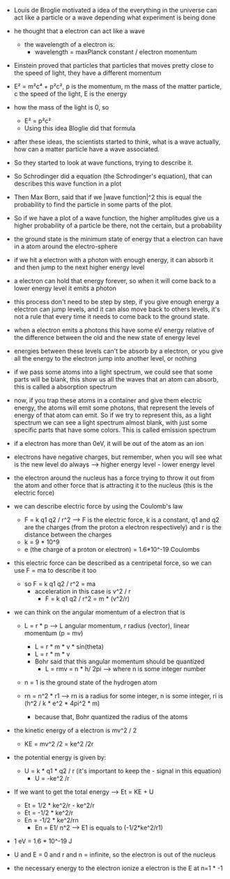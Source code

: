 * Louis de Broglie motivated a idea of the everything in the universe can act like a particle or a wave depending what experiment is being done
* he thought that a electron can act like a wave
  * the wavelength of a electron is:
    * wavelength = maxPlanck constant / electron momentum

* Einstein proved that particles that particles that moves pretty close to the speed of light, they have a different momentum
* E² = m²c⁴ + p²c², p is the momentum, m the mass of the matter particle, c the speed of the light, E is the energy
* how the mass of the light is 0, so
  * E² = p²c²
  * Using this idea Bloglie did that formula

* after these ideas, the scientists started to think, what is a wave actually, how can a matter particle have a wave associated.
* So they started to look at wave functions, trying to describe it.
* So Schrodinger did a equation (the Schrodinger's equation), that can describes this wave function in a plot
* Then Max Born, said that if we |wave function|^2 this is equal the probability to find the particle in some parts of the plot.
* So if we have a plot of a wave function, the higher amplitudes give us a higher probability of a particle be there, not the certain, but a probability


* the ground state is the minimum state of energy that a electron can have in a atom around the electro-sphere
* if we hit a electron with a photon with enough energy, it can absorb it and then jump to the next higher energy level
* a electron can hold that energy forever, so when it will come back to a lower energy level it emits a photon
* this process don't need to be step by step, if you give enough energy a electron can jump levels, and it can also move back to others levels, it's not a rule that every time it needs to come back to the ground state.
* when a electron emits a photons this have some eV energy relative of the difference between the old and the new state of energy level
* energies between these levels can't be absorb by a electron, or you give all the energy to the electron jump into another level, or nothing
* if we pass some atoms into a light spectrum, we could see that some parts will be blank, this show us all the waves that an atom can absorb, this is called a absorption spectrum
* now, if you trap these atoms in a container and give them electric energy, the atoms will emit some photons, that represent the levels of energy of that atom can emit. So if we try to represent this, as a light spectrum we can see a light spectrum almost blank, with just some specific parts that have some colors. This is called emission spectrum
* if a electron has more than 0eV, it will be out of the atom as an ion
* electrons have negative charges, but remember, when you will see what is the new level do always --> higher energy level - lower energy level

* the electron around the nucleus has a force trying to throw it out from the atom and other force that is attracting it to the nucleus (this is the electric force)
* we can describe electric force by using the Coulomb's law
  * F = k q1 q2 / r^2 --> F is the electric force, k is a constant, q1 and q2 are the charges (from the proton a electron respectively) and r is the distance between the charges
  * k = 9 * 10^9
  * e (the charge of a proton or electron) = 1.6*10^-19 Coulombs
* this electric force can be described as a centripetal force, so we can use F = ma to describe it too
  * so F = k q1 q2 / r^2 = ma
    * acceleration in this case is v^2 / r
      * F = k q1 q2 / r^2 = m * (v^2/r)
* we can think on the angular momentum of a electron that is 
  * L = r * p --> L angular momentum, r radius (vector), linear momentum (p = mv)
    * L = r * m * v * sin(theta)
    * L = r * m * v
    * Bohr said that this angular momentum should be quantized
      * L = rmv = n * h/ 2pi --> where n is some integer number
  
  * n = 1 is the ground state of the hydrogen atom

  * rn = n^2 * r1 --> rn is a radius for some integer, n is some integer, ri is (h^2 / k * e^2 * 4pi^2 * m)
    * because that, Bohr quantized the radius of the atoms


* the kinetic energy of a electron is mv^2 / 2
  * KE = mv^2 /2 = ke^2 /2r
* the potential energy is given by:
  * U = k * q1 * q2 / r (it's important to keep the - signal in this equation)
    * U = -ke^2 /r
* If we want to get the total energy --> Et = KE + U
  * Et = 1/2  * ke^2/r - ke^2/r
  * Et = -1/2 * ke^2/r
  * En = -1/2 * ke^2/rn
    * En = E1/ n^2 --> E1 is equals to (-1/2*ke^2/r1)

* 1 eV = 1.6 * 10^-19 J
* U and E = 0 and r and n = infinite, so the electron is out of the nucleus
* the necessary energy to the electron ionize a electron is the E at n=1 * -1

